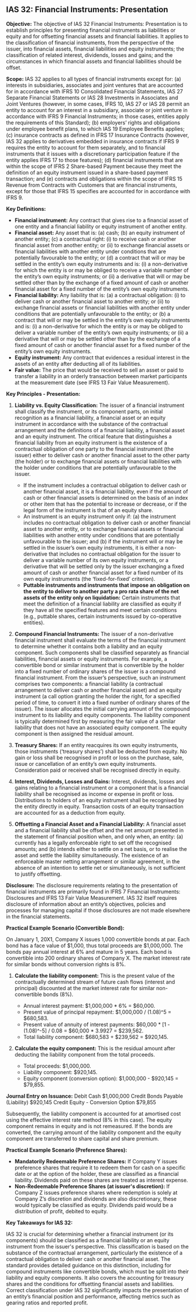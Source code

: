 ## IAS 32: Financial Instruments: Presentation

**Objective:** The objective of IAS 32 Financial Instruments: Presentation is to establish principles for presenting financial instruments as liabilities or equity and for offsetting financial assets and financial liabilities. It applies to the classification of financial instruments, from the perspective of the issuer, into financial assets, financial liabilities and equity instruments; the classification of related interest, dividends, losses and gains; and the circumstances in which financial assets and financial liabilities should be offset.

**Scope:** IAS 32 applies to all types of financial instruments except for: (a) interests in subsidiaries, associates and joint ventures that are accounted for in accordance with IFRS 10 Consolidated Financial Statements, IAS 27 Separate Financial Statements or IAS 28 Investments in Associates and Joint Ventures (however, in some cases, IFRS 10, IAS 27 or IAS 28 permit an entity to account for an interest in a subsidiary, associate or joint venture in accordance with IFRS 9 Financial Instruments; in those cases, entities apply the requirements of this Standard); (b) employers’ rights and obligations under employee benefit plans, to which IAS 19 Employee Benefits applies; (c) insurance contracts as defined in IFRS 17 Insurance Contracts (however, IAS 32 applies to derivatives embedded in insurance contracts if IFRS 9 requires the entity to account for them separately, and to financial instruments that it issues with a discretionary participation feature if the entity applies IFRS 17 to those features); (d) financial instruments that are within the scope of IFRS 2 Share-based Payment because they meet the definition of an equity instrument issued in a share-based payment transaction; and (e) contracts and obligations within the scope of IFRS 15 Revenue from Contracts with Customers that are financial instruments, except for those that IFRS 15 specifies are accounted for in accordance with IFRS 9.

**Key Definitions:**

*   **Financial instrument:** Any contract that gives rise to a financial asset of one entity and a financial liability or equity instrument of another entity.
*   **Financial asset:** Any asset that is: (a) cash; (b) an equity instrument of another entity; (c) a contractual right: (i) to receive cash or another financial asset from another entity; or (ii) to exchange financial assets or financial liabilities with another entity under conditions that are potentially favourable to the entity; or (d) a contract that will or may be settled in the entity’s own equity instruments and is: (i) a non-derivative for which the entity is or may be obliged to receive a variable number of the entity’s own equity instruments; or (ii) a derivative that will or may be settled other than by the exchange of a fixed amount of cash or another financial asset for a fixed number of the entity’s own equity instruments.
*   **Financial liability:** Any liability that is: (a) a contractual obligation: (i) to deliver cash or another financial asset to another entity; or (ii) to exchange financial assets or financial liabilities with another entity under conditions that are potentially unfavourable to the entity; or (b) a contract that will or may be settled in the entity’s own equity instruments and is: (i) a non-derivative for which the entity is or may be obliged to deliver a variable number of the entity’s own equity instruments; or (ii) a derivative that will or may be settled other than by the exchange of a fixed amount of cash or another financial asset for a fixed number of the entity’s own equity instruments.
*   **Equity instrument:** Any contract that evidences a residual interest in the assets of an entity after deducting all of its liabilities.
*   **Fair value:** The price that would be received to sell an asset or paid to transfer a liability in an orderly transaction between market participants at the measurement date (see IFRS 13 Fair Value Measurement).

**Key Principles - Presentation:**

1.  **Liability vs. Equity Classification:** The issuer of a financial instrument shall classify the instrument, or its component parts, on initial recognition as a financial liability, a financial asset or an equity instrument in accordance with the substance of the contractual arrangement and the definitions of a financial liability, a financial asset and an equity instrument. The critical feature that distinguishes a financial liability from an equity instrument is the existence of a contractual obligation of one party to the financial instrument (the issuer) either to deliver cash or another financial asset to the other party (the holder) or to exchange financial assets or financial liabilities with the holder under conditions that are potentially unfavourable to the issuer.
    *   If the instrument includes a contractual obligation to deliver cash or another financial asset, it is a financial liability, even if the amount of cash or other financial assets is determined on the basis of an index or other item that has the potential to increase or decrease, or if the legal form of the instrument is that of an equity share.
    *   An instrument is an equity instrument only if: (a) the instrument includes no contractual obligation to deliver cash or another financial asset to another entity, or to exchange financial assets or financial liabilities with another entity under conditions that are potentially unfavourable to the issuer; and (b) if the instrument will or may be settled in the issuer’s own equity instruments, it is either a non-derivative that includes no contractual obligation for the issuer to deliver a variable number of its own equity instruments, or a derivative that will be settled only by the issuer exchanging a fixed amount of cash or another financial asset for a fixed number of its own equity instruments (the ‘fixed-for-fixed’ criterion).
    *   **Puttable instruments and instruments that impose an obligation on the entity to deliver to another party a pro rata share of the net assets of the entity only on liquidation:** Certain instruments that meet the definition of a financial liability are classified as equity if they have all the specified features and meet certain conditions (e.g., puttable shares, certain instruments issued by co-operative entities).

2.  **Compound Financial Instruments:** The issuer of a non-derivative financial instrument shall evaluate the terms of the financial instrument to determine whether it contains both a liability and an equity component. Such components shall be classified separately as financial liabilities, financial assets or equity instruments. For example, a convertible bond or similar instrument that is convertible by the holder into a fixed number of ordinary shares of the issuer is a compound financial instrument. From the issuer’s perspective, such an instrument comprises two components: a financial liability (a contractual arrangement to deliver cash or another financial asset) and an equity instrument (a call option granting the holder the right, for a specified period of time, to convert it into a fixed number of ordinary shares of the issuer). The issuer allocates the initial carrying amount of the compound instrument to its liability and equity components. The liability component is typically determined first by measuring the fair value of a similar liability that does not have an associated equity component. The equity component is then assigned the residual amount.

3.  **Treasury Shares:** If an entity reacquires its own equity instruments, those instruments (‘treasury shares’) shall be deducted from equity. No gain or loss shall be recognised in profit or loss on the purchase, sale, issue or cancellation of an entity’s own equity instruments. Consideration paid or received shall be recognised directly in equity.

4.  **Interest, Dividends, Losses and Gains:** Interest, dividends, losses and gains relating to a financial instrument or a component that is a financial liability shall be recognised as income or expense in profit or loss. Distributions to holders of an equity instrument shall be recognised by the entity directly in equity. Transaction costs of an equity transaction are accounted for as a deduction from equity.

5.  **Offsetting a Financial Asset and a Financial Liability:** A financial asset and a financial liability shall be offset and the net amount presented in the statement of financial position when, and only when, an entity: (a) currently has a legally enforceable right to set off the recognised amounts; and (b) intends either to settle on a net basis, or to realise the asset and settle the liability simultaneously. The existence of an enforceable master netting arrangement or similar agreement, in the absence of an intention to settle net or simultaneously, is not sufficient to justify offsetting.

**Disclosure:** The disclosure requirements relating to the presentation of financial instruments are primarily found in IFRS 7 Financial Instruments: Disclosures and IFRS 13 Fair Value Measurement. IAS 32 itself requires disclosure of information about an entity’s objectives, policies and processes for managing capital if those disclosures are not made elsewhere in the financial statements.

**Practical Example Scenario (Convertible Bond):**

On January 1, 20X1, Company X issues 1,000 convertible bonds at par. Each bond has a face value of $1,000, thus total proceeds are $1,000,000. The bonds pay annual interest at 6% and mature in 5 years. Each bond is convertible into 200 ordinary shares of Company X. The market interest rate for similar bonds without conversion rights is 8%.

1.  **Calculate the liability component:** This is the present value of the contractually determined stream of future cash flows (interest and principal) discounted at the market interest rate for similar non-convertible bonds (8%).
    *   Annual interest payment: $1,000,000 * 6% = $60,000.
    *   Present value of principal repayment: $1,000,000 / (1.08)^5 = $680,583.
    *   Present value of annuity of interest payments: $60,000 * [1 - (1.08)^-5] / 0.08 = $60,000 * 3.9927 = $239,562.
    *   Total liability component: $680,583 + $239,562 = $920,145.

2.  **Calculate the equity component:** This is the residual amount after deducting the liability component from the total proceeds.
    *   Total proceeds: $1,000,000.
    *   Liability component: $920,145.
    *   Equity component (conversion option): $1,000,000 - $920,145 = $79,855.

**Journal Entry on Issuance:**
Debit Cash $1,000,000
    Credit Bonds Payable (Liability) $920,145
    Credit Equity - Conversion Option $79,855

Subsequently, the liability component is accounted for at amortised cost using the effective interest rate method (8% in this case). The equity component remains in equity and is not remeasured. If the bonds are converted, the carrying amount of the liability component and the equity component are transferred to share capital and share premium.

**Practical Example Scenario (Preference Shares):**

*   **Mandatorily Redeemable Preference Shares:** If Company Y issues preference shares that require it to redeem them for cash on a specific date or at the option of the holder, these are classified as a financial liability. Dividends paid on these shares are treated as interest expense.
*   **Non-Redeemable Preference Shares (at issuer's discretion):** If Company Z issues preference shares where redemption is solely at Company Z’s discretion and dividends are also discretionary, these would typically be classified as equity. Dividends paid would be a distribution of profit, debited to equity.

**Key Takeaways for IAS 32:**

IAS 32 is crucial for determining whether a financial instrument (or its components) should be classified as a financial liability or an equity instrument from the issuer's perspective. This classification is based on the substance of the contractual arrangement, particularly the existence of a contractual obligation to deliver cash or another financial asset. The standard provides detailed guidance on this distinction, including for compound instruments like convertible bonds, which must be split into their liability and equity components. It also covers the accounting for treasury shares and the conditions for offsetting financial assets and liabilities. Correct classification under IAS 32 significantly impacts the presentation of an entity’s financial position and performance, affecting metrics such as gearing ratios and reported profit.
